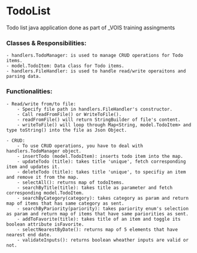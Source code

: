# TodoList
Todo list java application done as part of _VOIS training assingments

### Classes & Responsibilities:
    - handlers.TodoManager: is used to manage CRUD operations for Todo items.
    - model.TodoItem: Data class for Todo items.
    - handlers.FileHandler: is used to handle read/write operaitons and parsing data.

### Functionalities:
    - Read/write from/to file:
        - Specify file path in handlers.FileHandler's constructor.
        - Call readFromFile() or WriteToFile().
        - readFromFile() will return StringBuilder of file's content.
        - writeToFile() will loop through Map<String, model.TodoItem> and type toString() into the file as Json Object.

    - CRUD:
        - To use CRUD operations, you have to deal with handlers.TodoManager object.
        - insertTodo (model.TodoItem): inserts todo item into the map.
        - updateTodo (title): takes title 'unique', fetch corresponding item and updates it.
        - deleteTodo (title): takes title 'unique', to specifiy an item and remove it from the map.
        - selectAll(): returns map of todoItems.
        - searchByTitle(title): takes title as parameter and fetch corresponding model.TodoItem.
        - searchByCategory(category): takes category as param and return map of items that has same category as sent.
        - searchByPariority(pariority): takes pariority enum's selection as param and return map of items that have same pariorities as sent.
        - addToFavorite(title): takes title of an item and toggle its boolean attribute isFavorite.
        - selectNearestByDate(): returns map of 5 elements that have nearest end date.
        - validateInputs(): returns boolean wheather inputs are valid or not.
